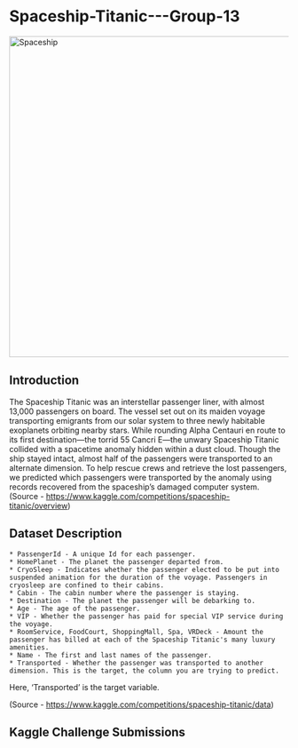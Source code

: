 # Spaceship-Titanic---Group-13

<img width="578" alt="Spaceship" src="https://github.com/user-attachments/assets/401d8146-e4c6-4583-907c-9f965ec9810d">


## Introduction
The Spaceship Titanic was an interstellar passenger liner, with almost 13,000 passengers on board. The vessel set out on its maiden voyage transporting emigrants from our solar system to three newly habitable exoplanets orbiting nearby stars. While rounding Alpha Centauri en route to its first destination—the torrid 55 Cancri E—the unwary Spaceship Titanic collided with a spacetime anomaly hidden within a dust cloud. Though the ship stayed intact, almost half of the passengers were transported to an alternate dimension. To help rescue crews and retrieve the lost passengers, we predicted which passengers were transported by the anomaly using records recovered from the spaceship’s damaged computer system.
(Source - https://www.kaggle.com/competitions/spaceship-titanic/overview)

## Dataset Description
    * PassengerId - A unique Id for each passenger. 
    * HomePlanet - The planet the passenger departed from.
    * CryoSleep - Indicates whether the passenger elected to be put into suspended animation for the duration of the voyage. Passengers in cryosleep are confined to their cabins.
    * Cabin - The cabin number where the passenger is staying.
    * Destination - The planet the passenger will be debarking to.
    * Age - The age of the passenger.
    * VIP - Whether the passenger has paid for special VIP service during the voyage.
    * RoomService, FoodCourt, ShoppingMall, Spa, VRDeck - Amount the passenger has billed at each of the Spaceship Titanic's many luxury amenities.
    * Name - The first and last names of the passenger.
    * Transported - Whether the passenger was transported to another dimension. This is the target, the column you are trying to predict.

Here, ‘Transported’ is the target variable.

(Source - https://www.kaggle.com/competitions/spaceship-titanic/data)

## Kaggle Challenge Submissions


